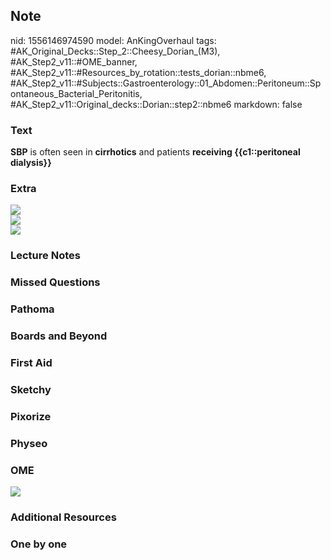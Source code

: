 ## Note
nid: 1556146974590
model: AnKingOverhaul
tags: #AK_Original_Decks::Step_2::Cheesy_Dorian_(M3), #AK_Step2_v11::#OME_banner, #AK_Step2_v11::#Resources_by_rotation::tests_dorian::nbme6, #AK_Step2_v11::#Subjects::Gastroenterology::01_Abdomen::Peritoneum::Spontaneous_Bacterial_Peritonitis, #AK_Step2_v11::Original_decks::Dorian::step2::nbme6
markdown: false

### Text
<b>SBP</b> is often seen in <b>cirrhotics</b> and patients
<b>receiving {{c1::peritoneal dialysis}}</b>

### Extra
<div>
  <div>
    <i><img src="sbp.png"></i>
  </div>
</div>
<div>
  <i><img src="paste-313030101434369.jpg"></i>
</div>
<div>
  <i><img src="paste-313042986336257.jpg"></i>
</div>

### Lecture Notes


### Missed Questions


### Pathoma


### Boards and Beyond


### First Aid


### Sketchy


### Pixorize


### Physeo


### OME
<div class="ome-widget">
  <a href="https://onlinemeded.org?ref=anki"><img src=
  "_OME_AnkiFlashcards_General_4.png"></a>
</div>

### Additional Resources


### One by one

